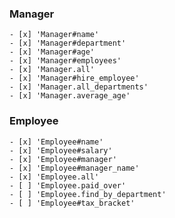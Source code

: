 ### Manager
    - [x] 'Manager#name'
    - [x] 'Manager#department'
    - [x] 'Manager#age'
    - [x] 'Manager#employees'
    - [x] 'Manager.all'
    - [x] 'Manager#hire_employee'
    - [x] 'Manager.all_departments'
    - [x] 'Manager.average_age'

### Employee
    - [x] 'Employee#name'
    - [x] 'Employee#salary'
    - [x] 'Employee#manager'
    - [x] 'Employee#manager_name'
    - [x] 'Employee.all'
    - [ ] 'Employee.paid_over'
    - [ ] 'Employee.find_by_department'
    - [ ] 'Employee#tax_bracket'
